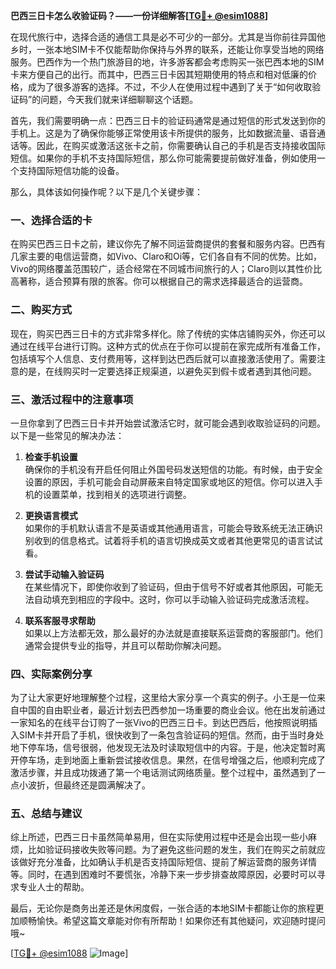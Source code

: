**巴西三日卡怎么收验证码？——一份详细解答[[TG💪+ @esim1088](https://t.me/s/esim1088)]**

在现代旅行中，选择合适的通信工具是必不可少的一部分。尤其是当你前往异国他乡时，一张本地SIM卡不仅能帮助你保持与外界的联系，还能让你享受当地的网络服务。巴西作为一个热门旅游目的地，许多游客都会考虑购买一张巴西本地的SIM卡来方便自己的出行。而其中，巴西三日卡因其短期使用的特点和相对低廉的价格，成为了很多游客的选择。不过，不少人在使用过程中遇到了关于“如何收取验证码”的问题，今天我们就来详细聊聊这个话题。

首先，我们需要明确一点：巴西三日卡的验证码通常是通过短信的形式发送到你的手机上。这是为了确保你能够正常使用该卡所提供的服务，比如数据流量、语音通话等。因此，在购买或激活这张卡之前，你需要确认自己的手机是否支持接收国际短信。如果你的手机不支持国际短信，那么你可能需要提前做好准备，例如使用一个支持国际短信功能的设备。

那么，具体该如何操作呢？以下是几个关键步骤：

### 一、选择合适的卡

在购买巴西三日卡之前，建议你先了解不同运营商提供的套餐和服务内容。巴西有几家主要的电信运营商，如Vivo、Claro和Oi等，它们各自有不同的优势。比如，Vivo的网络覆盖范围较广，适合经常在不同城市间旅行的人；Claro则以其性价比高著称，适合预算有限的旅客。你可以根据自己的需求选择最适合的运营商。

### 二、购买方式

现在，购买巴西三日卡的方式非常多样化。除了传统的实体店铺购买外，你还可以通过在线平台进行订购。这种方式的优点在于你可以提前在家完成所有准备工作，包括填写个人信息、支付费用等，这样到达巴西后就可以直接激活使用了。需要注意的是，在线购买时一定要选择正规渠道，以避免买到假卡或者遇到其他问题。

### 三、激活过程中的注意事项

一旦你拿到了巴西三日卡并开始尝试激活它时，就可能会遇到收取验证码的问题。以下是一些常见的解决办法：

1. **检查手机设置**  
   确保你的手机没有开启任何阻止外国号码发送短信的功能。有时候，由于安全设置的原因，手机可能会自动屏蔽来自特定国家或地区的短信。你可以进入手机的设置菜单，找到相关的选项进行调整。

2. **更换语言模式**  
   如果你的手机默认语言不是英语或其他通用语言，可能会导致系统无法正确识别收到的信息格式。试着将手机的语言切换成英文或者其他更常见的语言试试看。

3. **尝试手动输入验证码**  
   在某些情况下，即使你收到了验证码，但由于信号不好或者其他原因，可能无法自动填充到相应的字段中。这时，你可以手动输入验证码完成激活流程。

4. **联系客服寻求帮助**  
   如果以上方法都无效，那么最好的办法就是直接联系运营商的客服部门。他们通常会提供专业的指导，并且可以帮助你解决问题。

### 四、实际案例分享

为了让大家更好地理解整个过程，这里给大家分享一个真实的例子。小王是一位来自中国的自由职业者，最近计划去巴西参加一场重要的商业会议。他在出发前通过一家知名的在线平台订购了一张Vivo的巴西三日卡。到达巴西后，他按照说明插入SIM卡并开启了手机，很快收到了一条包含验证码的短信。然而，由于当时身处地下停车场，信号很弱，他发现无法及时读取短信中的内容。于是，他决定暂时离开停车场，走到地面上重新尝试接收信息。果然，在信号增强之后，他顺利完成了激活步骤，并且成功拨通了第一个电话测试网络质量。整个过程中，虽然遇到了一点小波折，但最终还是圆满解决了。

### 五、总结与建议

综上所述，巴西三日卡虽然简单易用，但在实际使用过程中还是会出现一些小麻烦，比如验证码接收失败等问题。为了避免这些问题的发生，我们在购买之前就应该做好充分准备，比如确认手机是否支持国际短信、提前了解运营商的服务详情等。同时，在遇到困难时不要慌张，冷静下来一步步排查故障原因，必要时可以寻求专业人士的帮助。

最后，无论你是商务出差还是休闲度假，一张合适的本地SIM卡都能让你的旅程更加顺畅愉快。希望这篇文章能对你有所帮助！如果你还有其他疑问，欢迎随时提问哦~

[[TG💪+ @esim1088](https://t.me/s/esim1088) ![Image](https://i.postimg.cc/4NQfJmqS/Snipaste-2025-05-13-00-14-12.png)]